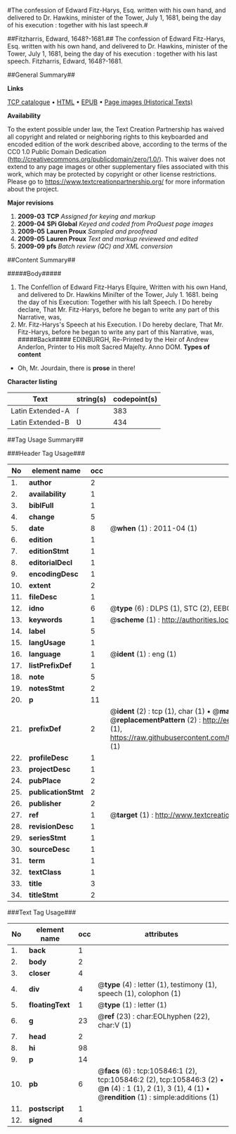 #The confession of Edward Fitz-Harys, Esq. written with his own hand, and delivered to Dr. Hawkins, minister of the Tower, July 1, 1681, being the day of his execution : together with his last speech.#

##Fitzharris, Edward, 1648?-1681.##
The confession of Edward Fitz-Harys, Esq. written with his own hand, and delivered to Dr. Hawkins, minister of the Tower, July 1, 1681, being the day of his execution : together with his last speech.
Fitzharris, Edward, 1648?-1681.

##General Summary##

**Links**

[TCP catalogue](http://www.ota.ox.ac.uk/tcp/)  • 
[HTML](http://tei.it.ox.ac.uk/tcp/Texts-HTML/free/A39/A39603.html)  • 
[EPUB](http://tei.it.ox.ac.uk/tcp/Texts-EPUB/free/A39/A39603.epub) • 
[Page images (Historical Texts)](https://historicaltexts.jisc.ac.uk/eebo-17060381e)

**Availability**

To the extent possible under law, the Text Creation Partnership has waived all copyright and related or neighboring rights to this keyboarded and encoded edition of the work described above, according to the terms of the CC0 1.0 Public Domain Dedication (http://creativecommons.org/publicdomain/zero/1.0/). This waiver does not extend to any page images or other supplementary files associated with this work, which may be protected by copyright or other license restrictions. Please go to https://www.textcreationpartnership.org/ for more information about the project.

**Major revisions**

1. __2009-03__ __TCP__ *Assigned for keying and markup*
1. __2009-04__ __SPi Global__ *Keyed and coded from ProQuest page images*
1. __2009-05__ __Lauren Proux__ *Sampled and proofread*
1. __2009-05__ __Lauren Proux__ *Text and markup reviewed and edited*
1. __2009-09__ __pfs__ *Batch review (QC) and XML conversion*

##Content Summary##

#####Body#####

1. The Confeſſion of Edward Fitz-Harys Eſquire, Written with his own Hand, and delivered to Dr. Hawkins Miniſter of the Tower, July 1. 1681. being the day of his Execution: Together with his laſt Speech.
I Do hereby declare, That Mr. Fitz-Harys, before he began to write any part of this Narrative, was, 
1. Mr. Fitz-Harys's Speech at his Execution.
I Do hereby declare, That Mr. Fitz-Harys, before he began to write any part of this Narrative, was, 
#####Back#####
EDINBURGH, Re-Printed by the Heir of Andrew Anderſon, Printer to His moſt Sacred Majeſty. Anno DOM. 
**Types of content**

  * Oh, Mr. Jourdain, there is **prose** in there!

**Character listing**


|Text|string(s)|codepoint(s)|
|---|---|---|
|Latin Extended-A|ſ|383|
|Latin Extended-B|Ʋ|434|

##Tag Usage Summary##

###Header Tag Usage###

|No|element name|occ|attributes|
|---|---|---|---|
|1.|__author__|2||
|2.|__availability__|1||
|3.|__biblFull__|1||
|4.|__change__|5||
|5.|__date__|8| @__when__ (1) : 2011-04 (1)|
|6.|__edition__|1||
|7.|__editionStmt__|1||
|8.|__editorialDecl__|1||
|9.|__encodingDesc__|1||
|10.|__extent__|2||
|11.|__fileDesc__|1||
|12.|__idno__|6| @__type__ (6) : DLPS (1), STC (2), EEBO-CITATION (1), OCLC (1), VID (1)|
|13.|__keywords__|1| @__scheme__ (1) : http://authorities.loc.gov/ (1)|
|14.|__label__|5||
|15.|__langUsage__|1||
|16.|__language__|1| @__ident__ (1) : eng (1)|
|17.|__listPrefixDef__|1||
|18.|__note__|5||
|19.|__notesStmt__|2||
|20.|__p__|11||
|21.|__prefixDef__|2| @__ident__ (2) : tcp (1), char (1)  •  @__matchPattern__ (2) : ([0-9\-]+):([0-9IVX]+) (1), (.+) (1)  •  @__replacementPattern__ (2) : http://eebo.chadwyck.com/downloadtiff?vid=$1&page=$2 (1), https://raw.githubusercontent.com/textcreationpartnership/Texts/master/tcpchars.xml#$1 (1)|
|22.|__profileDesc__|1||
|23.|__projectDesc__|1||
|24.|__pubPlace__|2||
|25.|__publicationStmt__|2||
|26.|__publisher__|2||
|27.|__ref__|1| @__target__ (1) : http://www.textcreationpartnership.org/docs/. (1)|
|28.|__revisionDesc__|1||
|29.|__seriesStmt__|1||
|30.|__sourceDesc__|1||
|31.|__term__|1||
|32.|__textClass__|1||
|33.|__title__|3||
|34.|__titleStmt__|2||


###Text Tag Usage###

|No|element name|occ|attributes|
|---|---|---|---|
|1.|__back__|1||
|2.|__body__|2||
|3.|__closer__|4||
|4.|__div__|4| @__type__ (4) : letter (1), testimony (1), speech (1), colophon (1)|
|5.|__floatingText__|1| @__type__ (1) : letter (1)|
|6.|__g__|23| @__ref__ (23) : char:EOLhyphen (22), char:V (1)|
|7.|__head__|2||
|8.|__hi__|98||
|9.|__p__|14||
|10.|__pb__|6| @__facs__ (6) : tcp:105846:1 (2), tcp:105846:2 (2), tcp:105846:3 (2)  •  @__n__ (4) : 1 (1), 2 (1), 3 (1), 4 (1)  •  @__rendition__ (1) : simple:additions (1)|
|11.|__postscript__|1||
|12.|__signed__|4||
